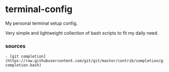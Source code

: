 # terminal-config
My personal terminal setup config.

Very simple and lightweight collection of bash scripts to fit my daily need.

### sources
    - [git completion](https://raw.githubusercontent.com/git/git/master/contrib/completion/git-completion.bash)
